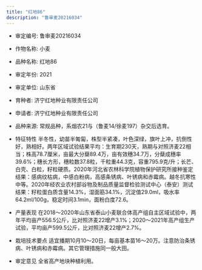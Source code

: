 ```yaml
---
title: "红地86"
description: "鲁审麦20216034"
---
```

* 审定编号:  鲁审麦20216034

*  作物名称:  小麦

*  品种名称:  红地86

*  审定年份:  2021

*  审定单位:  山东省

* 育种者:  济宁红地种业有限责任公司

*  申请者:  济宁红地种业有限责任公司

*  品种来源:  常规品种，系烟农21与（鲁麦14/徐麦197）杂交后选育。

*  特征特性
半冬性，幼苗半匍匐，株型半紧凑，叶色深绿，旗叶上冲，抗倒性好，熟相好。两年区域试验结果平均：生育期230天，熟期与对照济麦22相当；株高78.7厘米，亩最大分蘖89.4万，亩有效穗34.7万，分蘖成穗率39.6%；穗长方形，穗粒数37.8粒，千粒重44.3克，容重795.9克/升；长芒、白壳、白粒，籽粒硬质。2020年河北省农林科学院植物保护研究所接种鉴定结果：感病纹枯病，中感白粉病，高感条锈病、叶锈病和赤霉病。越冬抗寒性中等。2020年经农业农村部谷物及制品质量监督检验测试中心（泰安）测试结果：籽粒蛋白质含量14.3%，湿面筋34.1%，沉淀值29.0ml，吸水率64.2ml/100g，稳定时间3.1min，面粉白度72.6。

*  产量表现
在2018～2020年山东省泰山小麦联合体高产组自主区域试验中，两年平均亩产556.5公斤，比对照济麦22增产3.1%；2020～2021年高产组生产试验，平均亩产599.5公斤，比对照济麦22增产2.7%。

*  栽培技术要点
适宜播期10月10～20日，每亩基本苗16～20万。注意防治条锈病、叶锈病和赤霉病。其它管理措施同一般大田。

*  审定意见
全省高产地块种植利用。
